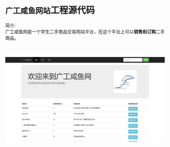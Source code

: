 `广工咸鱼网站`工程源代码
=======
简介:<br>
<tab>广工咸鱼网是一个学生二手商品交易网站平台，在这个平台上可以**销售和订购**二手商品。<br><br><br><br>
![广工咸鱼网](https://github.com/JINLINBI/DBSYSTEM/blob/master/images/%E5%B9%BF%E5%B7%A5%E5%92%B8%E9%B1%BC%E7%BD%91%E7%AB%99%E4%B8%BB%E9%A1%B5%E5%9B%BE%E7%89%87.png)
